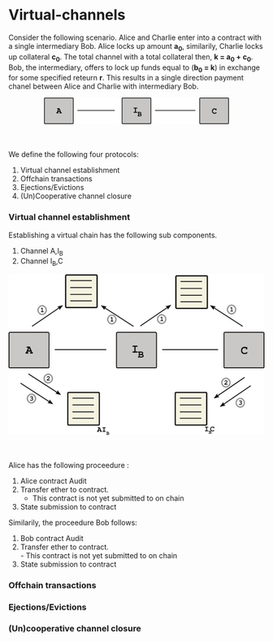 # Virtual-channels

Consider the following scenario. Alice and Charlie enter into a contract with a single intermediary Bob. Alice locks up amount **a<sub>0</sub>**, similarily, Charlie locks up collateral **c<sub>0</sub>**. The total channel   with a total collateral then, **k = a<sub>0</sub> + c<sub>0</sub>**. Bob, the intermediary, offers to lock up funds equal to (**b<sub>0</sub> = k**) in exchange for some specified reteurn **r**. This results in a single direction payment chanel between Alice and Charlie with intermediary Bob.

<center>
<img src="docs/images/overview.png">
</center>
<br></br>

We define the following four protocols:

1. Virtual channel establishment
2. Offchain transactions
3. Ejections/Evictions
4. (Un)Cooperative channel closure

### Virtual channel establishment
Establishing a virtual chain has the following sub components.
  1. Channel A,I<sub>B</sub>
  2. Channel I<sub>B</sub>,C  

  <center>
  <img src="docs/images/vchain_proc.png">
  </center>
  <br></br>

Alice has the following proceedure :
  1. Alice contract Audit
  2. Transfer ether to contract.  
     - This contract is not yet submitted to on chain
  3. State submission to contract

Similarily, the proceedure Bob follows:
  1. Bob contract Audit
  2. Transfer ether to contract.  
    - This contract is not yet submitted to on chain
  3. State submission to contract


### Offchain transactions

### Ejections/Evictions



### (Un)cooperative channel closure
